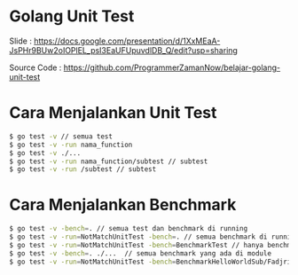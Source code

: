# Golang Unit Test

Slide : https://docs.google.com/presentation/d/1XxMEaA-JsPHr9BUw2oIOPlEL_psI3EaUFUpuvdlDB_Q/edit?usp=sharing

Source Code : https://github.com/ProgrammerZamanNow/belajar-golang-unit-test

# Cara Menjalankan Unit Test

```bash
$ go test -v // semua test
$ go test -v -run nama_function 
$ go test -v ./...
$ go test -v -run nama_function/subtest // subtest
$ go test -v -run /subtest // subtest
```

# Cara Menjalankan Benchmark

```bash
$ go test -v -bench=. // semua test dan benchmark di running
$ go test -v -run=NotMatchUnitTest -bench=. // semua benchmark di running, terkecuali test
$ go test -v -run=NotMatchUnitTest -bench=BenchmarkTest // hanya benchmark yang di running
$ go test -v -bench=. ./...  // semua benchmark yang ada di module
$ go test -v -run=NotMatchUnitTest -bench=BenchmarkHelloWorldSub/Fadjrir // sub benchmark
```